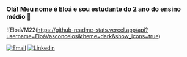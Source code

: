 ### Olá! Meu nome é Eloá e sou estudante do 2 ano do ensino médio  👋



![EloaVM22(https://github-readme-stats.vercel.app/api?username=EloáVasconcelos&theme=dark&show_icons=true)



[![Email](https://img.shields.io/badge/Gmail-D14836?style=for-the-badge&logo=gmail&logoColor=white)](https://eloavasconcelos.09.vm@gmail.com)
[![Linkedin](https://img.shields.io/badge/LinkedIn-0077B5?style=for-the-badge&logo=linkedin&logoColor=white)](www.linkedin.com/in/eloá-vasconcelos-3718a826a)



